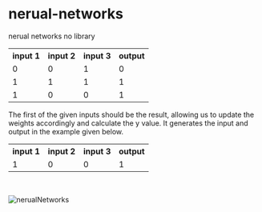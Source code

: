 # nerual-networks
nerual networks no library

<table>
  <tr>
    <th>input 1</th>
    <th>input 2</th>
    <th>input 3</th>
    <th>output</th>
  </tr>
  <tr>
    <td>0</td>
    <td>0</td>
    <td>1</td>
    <td>0</td>
  </tr>
  <tr>
    <td>1</td>
    <td>1</td>
    <td>1</td>
    <td>1</td>
  </tr>
  <tr>
    <td>1</td>
    <td>0</td>
    <td>0</td>
    <td>1</td>
  </tr>
</table>
The first of the given inputs should be the result, allowing us to update the weights accordingly and calculate the y value. It generates the input and output in the example given below.


<table>
  <tr>
    <th>input 1</th>
    <th>input 2</th>
    <th>input 3</th>
    <th>output</th>
  </tr>
  <tr>
    <td>1</td>
    <td>0</td>
    <td>0</td>
    <td>1</td>
  </tr>
</table>

<br>

![nerualNetworks](https://github.com/MuhammetSonmez/nerual-networks/assets/127973832/b647cb30-d007-4a1d-81bc-f457eb6c3867)




